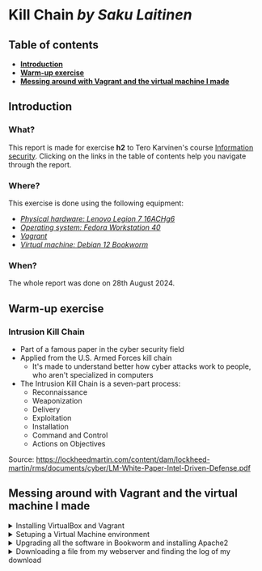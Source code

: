 # Kill Chain _by Saku Laitinen_

## Table of contents

- **[Introduction](https://github.com/KebabGarva/basic-network-security/blob/main/h2.md#introduction)**
- **[Warm-up exercise](https://github.com/KebabGarva/basic-network-security/blob/main/h2.md#warm-up-exercise)**
- **[Messing around with Vagrant and the virtual machine I made](https://github.com/KebabGarva/basic-network-security/blob/main/h2.md#messing-around-with-vagrant-and-the-virtual-machine-i-made)**

## Introduction

### What?

This report is made for exercise **h2** to Tero Karvinen's course [Information security](https://terokarvinen.com/information-security/). Clicking on the links in the table of contents help you navigate through the report.

### Where?

This exercise is done using the following equipment:

- [*Physical hardware: Lenovo Legion 7 16ACHg6*](https://nanoreview.net/en/laptop/lenovo-legion-7-2021-amd?m=c.1_g.3_r.3_s.3)
- [*Operating system: Fedora Workstation 40*](https://fedoraproject.org/workstation/download)
- [*Vagrant*](https://developer.hashicorp.com/vagrant/tutorials/getting-started)
- [*Virtual machine: Debian 12 Bookworm*](https://app.vagrantup.com/debian/boxes/bookworm64)

### When?

The whole report was done on 28th August 2024.


## Warm-up exercise

### Intrusion Kill Chain

- Part of a famous paper in the cyber security field
- Applied from the U.S. Armed Forces kill chain
  - It's made to understand better how cyber attacks work to people, who aren't specialized in computers
- The Intrusion Kill Chain is a seven-part process:
  - Reconnaissance
  - Weaponization
  - Delivery
  - Exploitation
  - Installation
  - Command and Control
  - Actions on Objectives

Source: https://lockheedmartin.com/content/dam/lockheed-martin/rms/documents/cyber/LM-White-Paper-Intel-Driven-Defense.pdf

## Messing around with Vagrant and the virtual machine I made

<details>
  <summary>Installing VirtualBox and Vagrant</summary>
<br>
  
I used these following commands to install the required software on my system:

```
sudo dnf install -y dnf-plugins-core
sudo dnf config-manager --add-repo https://rpm.releases.hashicorp.com/fedora/hashicorp.repo
sudo dnf -y install vagrant
sudo dnf -y install VirtualBox
```

Because I already installed the software, I can show you that what should happen if you try to run these commands again.

![image](https://github.com/user-attachments/assets/a1b49e82-d526-4700-a764-b62ed7064d49)

</details>

<details>
  <summary>Setuping a Virtual Machine environment</summary>
<br>
My starting point is from my home directory. Because a Virtual machine needs its own file, I made a folder called "debian-h2". Then I moved to the folder.

```
mkdir vms/debian-h2
cd vms/debian-h2
```
![image](https://github.com/user-attachments/assets/db233afa-c94d-4383-9d59-36f46982e8e6)

I proceeded to initialize a new Vagrant environment by creating a Vagrantfile. Then I simply started the virtual machine.

```
vagrant init debian/bookworm64
vagrant up
```

![image](https://github.com/user-attachments/assets/2234bb11-74c9-45af-821e-c1d84fe64679)

![image](https://github.com/user-attachments/assets/5cd268ac-e5aa-4f62-babe-818adb24c1e9)

Then I checked if I could connect to the virtual machine I just made. Because I didn't configure a custom name to it, I connected to the virtual machine simply like this:

```
vagrant ssh
```
![image](https://github.com/user-attachments/assets/77dc99ec-c057-462b-a53c-9df773c979af)

</details>

<details>
  <summary>Upgrading all the software in Bookworm and installing Apache2</summary>
  <br>
Upgrading the software is simple on Debian. You have to update first the repositories where the vm gets its packages. After that you can perform an upgrade on your vm.

```
sudo apt-get -y update
sudo apt-get -y upgrade
```
![image](https://github.com/user-attachments/assets/4172013c-30ec-4db7-9266-7d978f8133a5)

![image](https://github.com/user-attachments/assets/0072fa58-ea8a-4b07-8338-ca2a705f1505)

Okay okay, now it's time to install Apache2

```
sudo apt-get -y install apache2
```

![image](https://github.com/user-attachments/assets/fd85045b-e401-4424-85d3-a7a8576e23b3)

Boom... Done! :D

</details>

<details>
  <summary>Downloading a file from my webserver and finding the log of my download</summary>
  <br>
  Let's use netcat to download the file. This was way too complex to do it this way. I had to initiate two other terminal processes to transfer files using the loopback address and netcat. I created a file called "i-very-much-exist", wrote "trolololol" in the file, created a directory "trololo" for the file, moved the file to the directory I created and then used netcat to make the file downloadable. I pushed the file with netcat, created a new terminal session, moved to my home directory, downloaded the file with netcat, created the third process and checked if the file downloaded with its content. And it worked haha. These commands can be used to repeat the process.

```
mkdir trololo
cd trololo
echo trolololo > i-very-much-exist
cat i-very-much-exist | nc -vlp 4000
nc -v 127.0.0.1 4000 > i-very-much-exist
cd
cat i-very-much-exist 
```
![image](https://github.com/user-attachments/assets/b9624522-f38c-4472-b415-268279edce1a)

![image](https://github.com/user-attachments/assets/8668586d-a8d7-4b22-8d90-c22445931f84)

![image](https://github.com/user-attachments/assets/34e0bf4f-2da7-4113-8342-2bb577a39ae7)

![image](https://github.com/user-attachments/assets/805a53aa-a8b7-463c-8ec8-bc0b8e282526)


</details>


